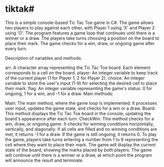 # tiktak#
This is a simple console-based Tic Tac Toe game in C#. The game allows two players to play against each other, with Player 1 using 'X' and Player 2 using 'O'. The program features a game loop that continues until there is a winner or a draw. The players take turns choosing a position on the board to place their mark. The game checks for a win, draw, or ongoing game after every turn.

Description of variables and methods:

arr: A character array representing the Tic Tac Toe board. Each element corresponds to a cell on the board.
player: An integer variable to keep track of the current player (1 for Player 1, 2 for Player 2).
choice: An integer variable to store the user's input (1-9) for selecting the desired cell to place their mark.
flag: An integer variable representing the game's status: 0 for ongoing, 1 for a win, and -1 for a draw.
Main methods:

Main: The main method, where the game loop is implemented. It processes user input, updates the game state, and checks for a win or a draw.
Board: This method displays the Tic Tac Toe board in the console, updating the board's appearance after each turn.
CheckWin: This method checks for a win, draw, or ongoing game. It checks for winning conditions horizontally, vertically, and diagonally. If all cells are filled and no winning conditions are met, it returns -1 for a draw. If the game is still ongoing, it returns 0.
To play the game, players take turns entering a number from 1 to 9 representing the cell where they want to place their mark. The game will display the current state of the board, showing the marks placed by both players. The game will continue until there is a winner or a draw, at which point the program will announce the result and terminate.

